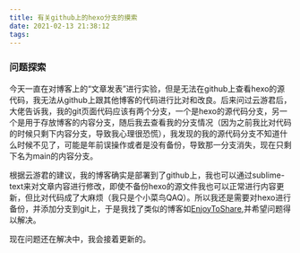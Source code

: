 ```yaml
---
title: 有关github上的hexo分支的摸索
date: 2021-02-13 21:38:12
tags:
---
```

### 问题探索
今天一直在对博客上的“文章发表”进行实验，但是无法在github上查看hexo的源代码，我无法从github上跟其他博客的代码进行比对和改良。后来问过云游君后，大佬告诉我，我的git页面代码应该有两个分支，一个是hexo的源代码分支，另一个是用于存放博客的内容分支，随后我去查看我的分支情况（因为之前我比对代码的时候只剩下内容分支，导致我心理很恐慌），我发现的我的源代码分支不知道什么时候不见了，可能是年前误操作或者是没有备份，导致那一分支消失，现在只剩下名为main的内容分支。

根据云游君的建议，我的博客确实是部署到了github上，我也可以通过sublime-text来对文章内容进行修改，即使不备份hexo的源文件我也可以正常进行内容更新，但比对代码成了大麻烦（我只是个小菜鸟QAQ）。所以我还是需要对hexo进行备份，并添加分支到git上，于是我找了类似的博客如[EnjoyToShare](https://wugenqiang.gitee.io/articles/manual_backup_blog_source_files.html),并希望问题得以解决。

现在问题还在解决中，我会接着更新的。